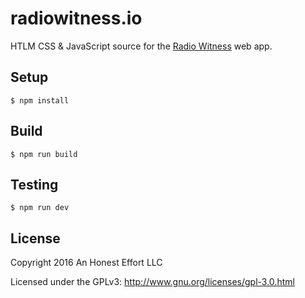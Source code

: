 # radiowitness.io

HTLM CSS & JavaScript source for the [Radio Witness](https://radiowitness.io) web app.

## Setup
```
$ npm install
```

## Build
```
$ npm run build 
```

## Testing
```
$ npm run dev
```

## License

Copyright 2016 An Honest Effort LLC

Licensed under the GPLv3: http://www.gnu.org/licenses/gpl-3.0.html
